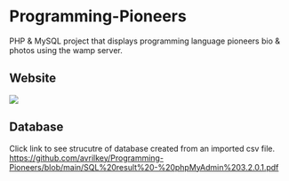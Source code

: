 # Programming-Pioneers
PHP &amp; MySQL project that displays programming language pioneers bio &amp; photos using the wamp server.

## Website

 ![](https://github.com/avrilkey/Programming-Pioneers/blob/main/ezgif.com-gif-maker.gif)


## Database
Click link to see strucutre of database created from an imported csv file.
https://github.com/avrilkey/Programming-Pioneers/blob/main/SQL%20result%20-%20phpMyAdmin%203.2.0.1.pdf
